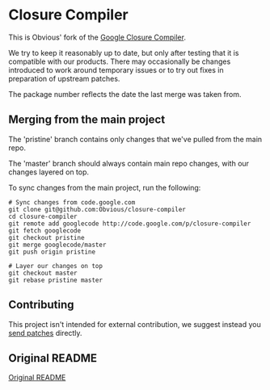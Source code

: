 # Closure Compiler

This is Obvious' fork of the
[Google Closure Compiler](http://code.google.com/p/closure-compiler).

We try to keep it reasonably up to date, but only after testing that it is
compatible with our products. There may occasionally be changes introduced to
work around temporary issues or to try out fixes in preparation of upstream
patches.

The package number reflects the date the last merge was taken from.

## Merging from the main project

The 'pristine' branch contains only changes that we've pulled from the main repo.

The 'master' branch should always contain main repo changes, with our changes layered on top.

To sync changes from the main project, run the following:

```
# Sync changes from code.google.com
git clone git@github.com:Obvious/closure-compiler
cd closure-compiler
git remote add googlecode http://code.google.com/p/closure-compiler
git fetch googlecode
git checkout pristine
git merge googlecode/master
git push origin pristine

# Layer our changes on top
git checkout master
git rebase pristine master
```

## Contributing

This project isn't intended for external contribution, we suggest instead you
[send patches](https://code.google.com/p/closure-compiler/wiki/Contributors)
directly.

## Original README

[Original README](README.txt)